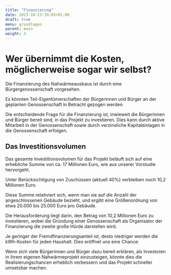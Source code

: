 ```yaml
---
title: "Finanzierung"
date: 2023-10-23:39:03+01:00
draft: true
menu: grundlagen
parent: main
weight: 3
---
```


# Wer übernimmt die Kosten, möglicherweise sogar wir selbst?

Die Finanzierung des Nahwärmeausbaus ist durch eine Bürgergenossenschaft vorgesehen.

Es könnten Teil-Eigentümerschaften der Bürgerinnen und Bürger an der geplanten Genossenschaft in Betracht gezogen werden.

Die entscheidende Frage für die Finanzierung ist, inwieweit die Bürgerinnen und Bürger bereit sind, in das Projekt zu investieren. Dies kann durch aktive Mitarbeit in der Genossenschaft sowie durch verzinsliche Kapitaleinlagen in die Genossenschaft erfolgen.

## Das Investitionsvolumen

Das gesamte Investitionsvolumen für das Projekt beläuft sich auf eine erhebliche Summe von ca. 17 Millionen Euro, wie aus unserer Vorstudie hervorgeht.

Unter Berücksichtigung von Zuschüssen (aktuell 40%) verbleiben noch 10,2 Millionen Euro.

Diese Summe relativiert sich, wenn man sie auf die Anzahl der angeschlossenen Gebäude bezieht, und ergibt eine Größenordnung von etwa 20.000 bis 25.000 Euro pro Gebäude.

Die Herausforderung liegt darin, den Betrag von 10,2 Millionen Euro zu investieren, wobei die Gründung einer Genossenschaft als Organisator der Finanzierung die zweite große Hürde darstellen wird.

Je geringer der Fremdfinanzierungsanteil ist, desto niedriger werden die kWh-Kosten für jeden Haushalt. Dies eröffnet uns eine Chance:

Wenn sich viele Bürgerinnen und Bürger dazu bereit erklären, als Investoren in ihrem eigenen Nahwärmeprojekt einzusteigen, könnte dies die Realisierungschancen erheblich verbessern und das Projekt schneller umsetzbar machen.


